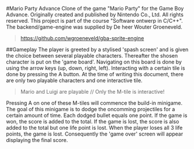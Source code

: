 #Mario Party Advance
Clone of the game "Mario Party" for the Game Boy Advance. Originally created and published by Nintendo Co., 
Ltd. All rights reserved. This project is part of the course "Software ontwerp in C/C++". The backend/game-engine was
supplied by De heer Wouter Groeneveld.

> https://github.com/wgroeneveld/gba-sprite-engine

##Gameplay
The player is greeted by a stylised 'spash screen' and is given the choice between several playable characters. 
Thereafter the shosen character is put on the 'game board'. Navigating on this board is done by using the arrow keys 
(up, down, right, left). Interacting with a certain tile is done by pressing the A button. At the time of writing this
document, there are only two playable characters and one interactive tile.

> Mario and Luigi are playable // Only the M-tile is interactive!

Pressing A on one of these M-tiles will commence the build-in minigame. The goal of this minigame is to dodge the oncomming
projectiles for a certain amount of time. Each dodged bullet equals one point. If the game is won, the score is added to the
total. If the game is lost, the score is also added to the total but one life point is lost. When the player loses all 3
life points, the game is lost. Consequently the 'game over' screen will appear displaying the final score.